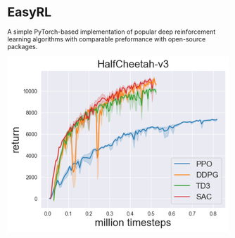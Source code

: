# EasyRL

A simple PyTorch-based implementation of popular deep reinforcement learning algorithms with comparable preformance with open-source packages.

![](/fig/halfcheetah.png)

